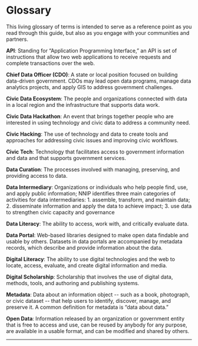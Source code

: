 # Glossary

This living glossary of terms is intended to serve as a reference point as you read through this guide, but also as you engage with your communities and partners. 

**API**: Standing for “Application Programming Interface,” an API is set of instructions that allow  two web applications to receive requests and complete transactions over the web.

**Chief Data Officer \(CDO\)**: A state or local position focused on building data-driven government. CDOs may lead open data programs, manage data analytics projects, and apply GIS to address government challenges.

**Civic Data Ecosystem**: The people and organizations connected with data in a local region and the infrastructure that supports data work.

**Civic Data Hackathon**: An event that brings together people who are interested in using technology and civic data to address a community need.

**Civic Hacking**: The use of technology and data to create tools and approaches for addressing civic issues and improving civic workflows.

**Civic Tech**: Technology that facilitates access to government information and data and that supports government services.

**Data Curation**: The processes involved with managing, preserving, and providing access to data.

**Data Intermediary**: Organizations or individuals who help people find, use, and apply public information; NNIP identifies three main categories of activities for data intermediaries: 1. assemble, transform, and maintain data; 2. disseminate information and apply the data to achieve impact; 3. use data to strengthen civic capacity and governance  

**Data Literacy**: The ability to access, work with, and critically evaluate data.

**Data Portal**: Web-based libraries designed to make open data findable and usable by others. Datasets in data portals are accompanied by metadata records, which describe and provide information about the data.

**Digital Literacy**: The ability to use digital technologies and the web to locate, access, evaluate, and create digital information and media.

**Digital Scholarship**: Scholarship that involves the use of digital data, methods, tools, and authoring and publishing systems.

**Metadata**: Data about an information object -- such as a book, photograph, or civic dataset -- that help users to identify, discover, manage, and preserve it. A common definition for metadata is “data about data.”

**Open Data**: Information released by an organization or government entity that is free to access and use, can be reused by anybody for any purpose, are available in a usable format, and can be modified and shared by others.  
****



